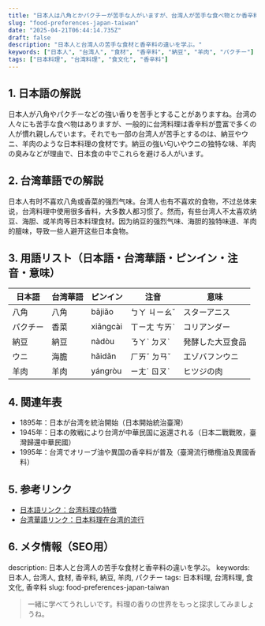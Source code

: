 ```yaml
---
title: "日本人は八角とかパクチーが苦手な人がいますが、台湾人が苦手な食べ物とか香辛料はあるの？"
slug: "food-preferences-japan-taiwan"
date: "2025-04-21T06:44:14.735Z"
draft: false
description: "日本人と台湾人の苦手な食材と香辛料の違いを学ぶ。"
keywords: ["日本人", "台湾人", "食材", "香辛料", "納豆", "羊肉", "パクチー"]
tags: ["日本料理", "台湾料理", "食文化", "香辛料"]
---
```


## 1. 日本語の解説  
日本人が八角やパクチーなどの強い香りを苦手とすることがありますね。台湾の人々にも苦手な食べ物はありますが、一般的に台湾料理は香辛料が豊富で多くの人が慣れ親しんでいます。それでも一部の台湾人が苦手とするのは、納豆やウニ、羊肉のような日本料理の食材です。納豆の強い匂いやウニの独特な味、羊肉の臭みなどが理由で、日本食の中でこれらを避ける人がいます。

## 2. 台湾華語での解説  
日本人有时不喜欢八角或香菜的强烈气味。台湾人也有不喜欢的食物，不过总体来说，台湾料理中使用很多香料，大多数人都习惯了。然而，有些台湾人不太喜欢纳豆、海胆、或羊肉等日本料理食材。因为纳豆的强烈气味、海胆的独特味道、羊肉的膻味，导致一些人避开这些日本食物。

## 3. 用語リスト（日本語・台湾華語・ピンイン・注音・意味）  
| 日本語 | 台湾華語 | ピンイン | 注音 | 意味 |
|--------|----------|---------|------|------|
| 八角  | 八角     | bājiǎo  | ㄅㄚ ㄐㄧㄠˇ | スターアニス |
| パクチー | 香菜     | xiāngcài | ㄒㄧㄤ ㄘㄞˋ | コリアンダー |
| 納豆  | 納豆     | nàdòu   | ㄋㄚˋ ㄉㄡˋ | 発酵した大豆食品 |
| ウニ  | 海膽     | hǎidǎn  | ㄏㄞˇ ㄉㄢˇ | エゾバフンウニ |
| 羊肉  | 羊肉     | yángròu | ㄧㄤˊ ㄖㄡˋ | ヒツジの肉 |

## 4. 関連年表  
- 1895年：日本が台湾を統治開始（日本開始統治臺灣）
- 1945年：日本の敗戦により台湾が中華民国に返還される（日本二戰戰敗，臺灣歸還中華民國）
- 1995年：台湾でオリーブ油や異国の香辛料が普及（臺灣流行橄欖油及異國香料）

## 5. 参考リンク  
- [日本語リンク：台湾料理の特徴](https://www.japan.travel/ja/tw/)
- [台湾華語リンク：日本料理在台湾的流行](https://www.taiwan.net.tw/)

## 6. メタ情報（SEO用）  
description: 日本人と台湾人の苦手な食材と香辛料の違いを学ぶ。
keywords: 日本人, 台湾人, 食材, 香辛料, 納豆, 羊肉, パクチー
tags: 日本料理, 台湾料理, 食文化, 香辛料
slug: food-preferences-japan-taiwan

> 一緒に学べてうれしいです。料理の香りの世界をもっと探求してみましょうね。